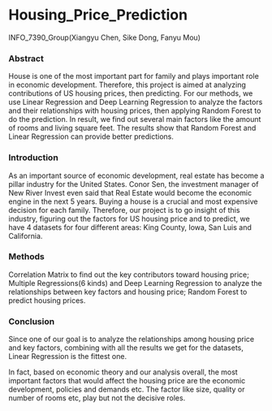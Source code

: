 # Housing_Price_Prediction
INFO_7390_Group(Xiangyu Chen, Sike Dong, Fanyu Mou)

### Abstract
House is one of the most important part for family and plays important role in economic development. Therefore, this project is aimed at analyzing contributions of US housing prices, then predicting. For our methods, we use Linear Regression and Deep Learning Regression to analyze the factors and their relationships with housing prices, then applying Random Forest to do the prediction. In result, we find out several main factors like the amount of rooms and living square feet. The results show that Random Forest and Linear Regression can provide better predictions.

### Introduction 
As an important source of economic development, real estate has become a pillar industry for the United States. Conor Sen, the investment manager of New River Invest even said that Real Estate would become the economic engine in the next 5 years. Buying a house is a crucial and most expensive decision for each family. Therefore, our project is to go insight of this industry, figuring out the factors for US housing price and to predict, we have 4 datasets for four different areas: King County, Iowa, San Luis and California.

### Methods
Correlation Matrix to find out the key contributors toward housing price;
Multiple Regressions(6 kinds) and Deep Learning Regression to analyze the relationships between key factors and housing price;
Random Forest to predict housing prices.

### Conclusion
Since one of our goal is to analyze the relationships among housing price and key factors, combining with all the results we get for the datasets, Linear Regression is the fittest one. 

In fact, based on economic theory and our analysis overall, the most important factors that would affect the housing price are the economic development, policies and demands etc. The factor like size, quality or number of rooms etc, play but not the decisive roles.
